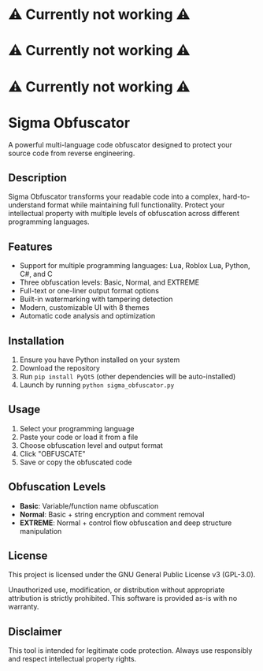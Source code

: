 # ⚠️ Currently not working ⚠️
# ⚠️ Currently not working ⚠️
# ⚠️ Currently not working ⚠️

# Sigma Obfuscator






A powerful multi-language code obfuscator designed to protect your source code from reverse engineering.

## Description

Sigma Obfuscator transforms your readable code into a complex, hard-to-understand format while maintaining full functionality. Protect your intellectual property with multiple levels of obfuscation across different programming languages.

## Features

- Support for multiple programming languages: Lua, Roblox Lua, Python, C#, and C
- Three obfuscation levels: Basic, Normal, and EXTREME
- Full-text or one-liner output format options
- Built-in watermarking with tampering detection
- Modern, customizable UI with 8 themes
- Automatic code analysis and optimization

## Installation

1. Ensure you have Python installed on your system
2. Download the repository
3. Run `pip install PyQt5` (other dependencies will be auto-installed)
4. Launch by running `python sigma_obfuscator.py`

## Usage

1. Select your programming language
2. Paste your code or load it from a file
3. Choose obfuscation level and output format
4. Click "OBFUSCATE"
5. Save or copy the obfuscated code

## Obfuscation Levels

- **Basic**: Variable/function name obfuscation
- **Normal**: Basic + string encryption and comment removal
- **EXTREME**: Normal + control flow obfuscation and deep structure manipulation

## License

This project is licensed under the GNU General Public License v3 (GPL-3.0).

Unauthorized use, modification, or distribution without appropriate attribution is strictly prohibited. This software is provided as-is with no warranty.

## Disclaimer

This tool is intended for legitimate code protection. Always use responsibly and respect intellectual property rights.
